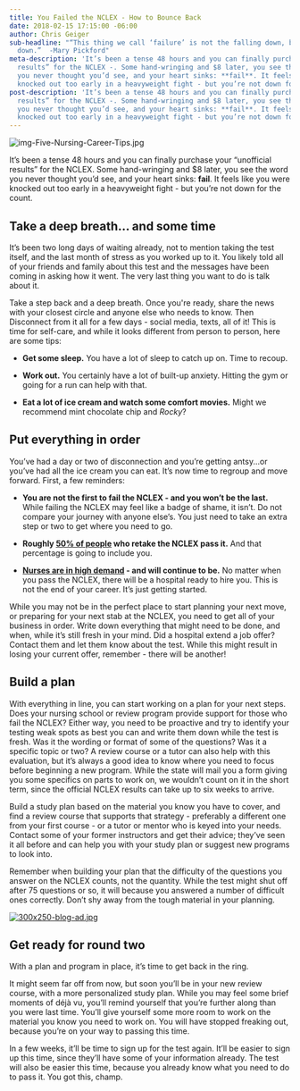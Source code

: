 ```yaml
---
title: You Failed the NCLEX - How to Bounce Back
date: 2018-02-15 17:15:00 -06:00
author: Chris Geiger
sub-headline: "“This thing we call ‘failure’ is not the falling down, but the staying
  down.”  -Mary Pickford"
meta-description: 'It’s been a tense 48 hours and you can finally purchase your “unofficial
  results” for the NCLEX -. Some hand-wringing and $8 later, you see the word that
  you never thought you’d see, and your heart sinks: **fail**. It feels like you were
  knocked out too early in a heavyweight fight - but you’re not down for the count.'
post-description: 'It’s been a tense 48 hours and you can finally purchase your “unofficial
  results” for the NCLEX -. Some hand-wringing and $8 later, you see the word that
  you never thought you’d see, and your heart sinks: **fail**. It feels like you were
  knocked out too early in a heavyweight fight - but you’re not down for the count.'
---
```


![img-Five-Nursing-Career-Tips.jpg](/blog/uploads/img-blog-failed-nclex.jpg)

It’s been a tense 48 hours and you can finally purchase your “unofficial results” for the NCLEX. Some hand-wringing and $8 later, you see the word you never thought you’d see, and your heart sinks: **fail**. It feels like you were knocked out too early in a heavyweight fight - but you’re not down for the count.

## Take a deep breath… and some time

It’s been two long days of waiting already, not to mention taking the test itself, and the last month of stress as you worked up to it. You likely told all of your friends and family about this test and the messages have been coming in asking how it went. The very last thing you want to do is talk about it.

Take a step back and a deep breath. Once you're ready, share the news with your closest circle and anyone else who needs to know. Then Disconnect from it all for a few days - social media, texts, all of it! This is time for self-care, and while it looks different from person to person, here are some tips:

* **Get some sleep.** You have a lot of sleep to catch up on. Time to recoup.

* **Work out.** You certainly have a lot of built-up anxiety. Hitting the gym or going for a run can help with that. 

* **Eat a lot of ice cream and watch some comfort movies.** Might we recommend mint chocolate chip and *Rocky*?

## Put everything in order

You’ve had a day or two of disconnection and you’re getting antsy...or you’ve had all the ice cream you can eat. It’s now time to regroup and move forward. First, a few reminders:

* **You are not the first to fail the NCLEX - and you won’t be the last.** While failing the NCLEX may feel like a badge of shame, it isn’t. Do not compare your journey with anyone else’s. You just need to take an extra step or two to get where you need to go.

* **Roughly [50% of people](https://www.ncsbn.org/10645.htm) who retake the NCLEX pass it.** And that percentage is going to include you.

* **[Nurses are in high demand](https://nurse.org/articles/nursing-demand-by-state/) - and will continue to be.** No matter when you pass the NCLEX, there will be a hospital ready to hire you. This is not the end of your career. It’s just getting started.

While you may not be in the perfect place to start planning your next move, or preparing for your next stab at the NCLEX, you need to get all of your business in order. Write down everything that might need to be done, and when, while it’s still fresh in your mind. Did a hospital extend a job offer? Contact them and let them know about the test. While this might result in losing your current offer, remember - there will be another!

## Build a plan

With everything in line, you can start working on a plan for your next steps. Does your nursing school or review program provide support for those who fail the NCLEX? Either way, you need to be proactive and try to identify your testing weak spots as best you can and write them down while the test is fresh. Was it the wording or format of some of the questions? Was it a specific topic or two? A review course or a tutor can also help with this evaluation, but it’s always a good idea to know where you need to focus before beginning a new program. While the state will mail you a form giving you some specifics on parts to work on, we wouldn’t count on it in the short term, since the official NCLEX results can take up to six weeks to arrive.

Build a study plan based on the material you know you have to cover, and find a review course that supports that strategy - preferably a different one from your first course  - or a tutor or mentor who is keyed into your needs. Contact some of your former instructors and get their advice; they’ve seen it all before and can help you with your study plan or suggest new programs to look into.

Remember when building your plan that the difficulty of the questions you answer on the NCLEX counts, not the quantity. While the test might shut off after 75 questions or so, it will because you answered a number of difficult ones correctly. Don’t shy away from the tough material in your planning.

[![300x250-blog-ad.jpg](/blog/uploads/300x250-blog-ad.jpg)](https://startlearning.wyzant.com/rad-nclex-blog-ad/)

## Get ready for round two

With a plan and program in place, it’s time to get back in the ring.

It might seem far off from now, but soon you’ll be in your new review course, with a more personalized study plan. While you may feel some brief moments of déjà vu, you’ll remind yourself that you’re further along than you were last time. You’ll give yourself some more room to work on the material you know you need to work on. You will have stopped freaking out, because you’re on your way to passing this time.

In a few weeks, it’ll be time to sign up for the test again. It’ll be easier to sign up this time, since they’ll have some of your information already. The test will also be easier this time, because you already know what you need to do to pass it. You got this, champ.